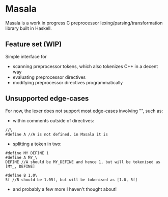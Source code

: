 # Masala

Masala is a work in progress C preprocessor lexing/parsing/transformation library built in Haskell.

## Feature set (WIP)

Simple interface for
- scanning preprocessor tokens, which also tokenizes C++ in a decent way
- evaluating preprocessor directives
- modifying preprocessor directives programmatically

## Unsupported edge-cases

For now, the lexer does not support most edge-cases involving "\", such as:

- within comments outside of directives:

```
//\
#define A //A is not defined, in Masala it is
```

- splitting a token in two:

```
#define MY_DEFINE 1
#define A MY_\
DEFINE //A should be MY_DEFINE and hence 1, but will be tokenised as [MY_, DEFINE]

#define B 1.0\
5f //B should be 1.05f, but will be tokenised as [1.0, 5f]
```

- and probably a few more I haven't thought about!


